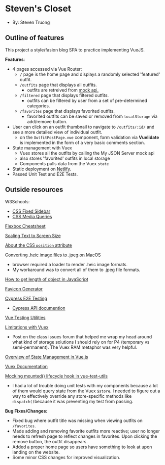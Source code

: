 # Steven's Closet

- By: Steven Truong

## 

## Outline of features

This project a style/fasion blog SPA to practice implementing VueJS.

**Features**:

- 4 pages accessed via Vue Router:
  - `/` page is the home page and displays a randomly selected 'featured' outfit.
  - `/outfits` page that displays all outfits.
    - outfits are retreived from [mock api.](https://my-json-server.typicode.com/spttruong/e28-p3-api/outfits)
  - `/filtered` page that displays filtered outfits.
    - outfits can be filtered by user from a set of pre-determined categories.
  - `/favorites` page that displays favorited outfits.
    - favorited outfits can be saved or removed from `localStorage` via add/remove button.
- User can click on an outfit thumbnail to navigate to `/outfits/:id/` and see a more detailed view of individual outfit.
  - on the `OutfitPostPage.vue` component, form validation via **Vuelidate** is implemented in the form of a very basic comments section.
- State management with Vuex
  - Vuex stores all the outfits by calling the My JSON Server mock api
  - also stores 'favorited' outfits in local storage
  - Components pulls data from the Vuex `state`
- Static deployment on [Netlify](https://app.netlify.com).
- Passed Unit Test and E2E Tests.

## Outside resources

W3Schools:

 - [CSS Fixed Sidebar](https://www.w3schools.com/howto/howto_css_fixed_sidebar.asp)
 - [CSS Media Queries](https://www.w3schools.com/css/css_rwd_mediaqueries.asp)

[Flexbox Cheatsheet](https://yoksel.github.io/flex-cheatsheet/)

[Scaling Text to Screen Size](https://css-tricks.com/books/volume-i/scale-typography-screen-size/)

[About the CSS `position` attribute](https://dzone.com/articles/css-position-relative-vs-position-absolute)

[Converting .heic image files to .jpeg on MacOS](https://www.howtogeek.com/398927/)

- browser required a loader to render .heic image formats.
- My workaround was to convert all of them to .jpeg file formats.

[How to get length of object in JavaScript](https://stackoverflow.com/questions/5533192/how-to-get-object-length/5533226)

[Favicon Generator](https://www.favicon-generator.org/)

[Cypress E2E Testing](Cypress.io)

- [Cypress API documention](https://docs.cypress.io/api/api/table-of-contents.html)

[Vue Testing Utilities](https://vue-test-utils.vuejs.org/)

[Limitations with Vuex](https://github.com/susanBuck/e28-fall19/issues/154)

- Post on the class issues forum that helped me wrap my head around what kind of storage solutions I should rely on for P4 (temporary vs semi-permanent). The Vuex RAM metaphor was very helpful.

[Overview of State Management in Vue.js](https://vuejs.org/v2/guide/state-management.html#Simple-State-Management-from-Scratch)

[Vuex Documentation](https://vuex.vuejs.org/)

[Mocking mounted() lifecycle hook in vue-test-utils](https://stackoverflow.com/questions/50278708/vue-test-utils-how-to-test-logic-within-mounted-lifecycle-hook-with-vuex)

- I had a lot of trouble doing unit tests with my components because a lot of them would query state from the Vuex `$store`. I needed to figure out a way to effectively override any store-specific methods like `dispatch()`because it was preventing my test from passing.

**Bug Fixes/Changes:**

- Fixed bug where outfit title was missing when viewing outfits on `/favorites`.
- Made adding and removing favorite outfits more reactive; user no longer needs to refresh page to reflect changes in favorites. Upon clicking the remove button, the outfit disappears.
- Added a proper home page so users have something to look at upon landing on the website.
- Some minor CSS changes for improved visualization.
